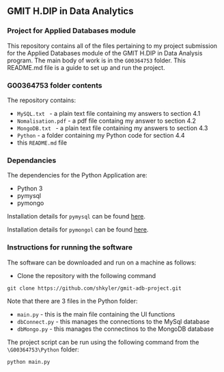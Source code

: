 ## GMIT H.DIP in Data Analytics
### Project for Applied Databases module

This repository contains all of the files pertaining to my project submission for the Applied Databases module of the GMIT H.DIP in Data Analysis program. The main body of work is in the `G00364753` folder. This README.md file is a guide to set up and run the project.

### G00364753 folder contents

The repository contains:
* `MySQL.txt ` - a plain text file containing my answers to section 4.1
* `Nomalisation.pdf` - a pdf file containg my answer to section 4.2
* `MongoDB.txt ` - a plain text file containing my answers to section 4.3
* `Python` - a folder containing my Python code for section 4.4
* this `README.md` file

### Dependancies

The dependencies for the Python Application are:
* Python 3
* pymysql
* pymongo

Installation details for `pymysql` can be found <a href="https://pypi.org/project/PyMySQL/#installation">here</a>.

Installation details for `pymongol` can be found <a href="https://api.mongodb.com/python/current/installation.html">here</a>.

### Instructions for running the software

The software can be downloaded and run on a machine as follows:

* Clone the repository with the following command
```
git clone https://github.com/shkyler/gmit-adb-project.git
```
Note that there are 3 files in the Python folder:
* `main.py` - this is the main file containing the UI functions
* `dbConnect.py` - this manages the connections to the MySql database
* `dbMongo.py` - this manages the connectinos to the MongoDB database

The project script can be run using the following command from the `\G00364753\Python` folder:
```
python main.py
```

